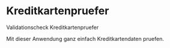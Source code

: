 # Kreditkartenpruefer
 Validationscheck Kreditkartenpruefer

Mit dieser Anwendung ganz einfach Kreditkartendaten pruefen.